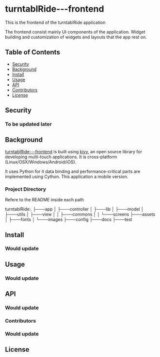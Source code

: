# turntablRide---frontend

This is the frontend of the turntablRide application

The frontend consist mainly UI components of the application. Widget building and customization of widgets and layouts that the app rest on.


## Table of Contents

- [Security](#security)
- [Background](#background)
- [Install](#install)
- [Usage](#usage)
- [API](#api)
- [Contributors](#contributors)
- [License](#license)

## Security

### To be updated later

## Background

[turntablRide---frontend](https://github.com/turntabl/turntablRide-frontend) is built using [kivy](https://kivy.org/doc/stable/api-kivy.html), an  open source library for developing multi-touch applications. It is cross-platform (Linux/OSX/Windows/Android/iOS). 

It uses  Python for it data binding and performance-critical parts are implemented using Cython.
This application a mobile version.

### Project Directory
Refere to the README inside each path

turntablRide:.
    ├───app
    │   ├───controller 
    │   ├───lib
    │   ├───model
    │   ├───utils
    │   ├───view
    │   │   ├───commons
    │   │   └───screens
    ├───assets
    │   ├───fonts
    │   └───images
    ├───config
    ├───docs
    ├───test

## Install
### Would update


## Usage

### Would update

## API

### Would update

### Contributors

### Would update

## License


